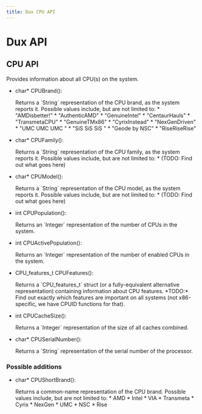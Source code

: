 ```yaml
---
title: Dux CPU API
---
```


# Dux API #

## CPU API ##

Provides information about all CPU(s) on the system.

* <p class="func"><span class="type">char*</span> <span class="name">CPUBrand</span>():</p>
  Returns a `String` representation of the CPU brand, as the system reports it. Possible values include, but are not limited to:
  * "<span class="monospace">AMDisbetter!</span>"
  * "<span class="monospace">AuthenticAMD</span>"
  * "<span class="monospace">GenuineIntel</span>"
  * "<span class="monospace">CentaurHauls</span>"
  * "<span class="monospace">TransmetaCPU</span>"
  * "<span class="monospace">GenuineTMx86</span>"
  * "<span class="monospace">CyrixInstead</span>"
  * "<span class="monospace">NexGenDriven</span>"
  * "<span class="monospace">UMC UMC UMC </span>"
  * "<span class="monospace">SiS SiS SiS </span>"
  * "<span class="monospace">Geode by NSC</span>"
  * "<span class="monospace">RiseRiseRise</span>"

* <p class="func"><span class="type">char*</span> <span class="name">CPUFamily</span>():</p>
  Returns a `String` representation of the CPU family, as the system reports it. Possible values include, but are not limited to:
  * (TODO: Find out what goes here)

* <p class="func"><span class="type">char*</span> <span class="name">CPUModel</span>():</p>
  Returns a `String` representation of the CPU model, as the system reports it. Possible values include, but are not limited to:
  * (TODO: Find out what goes here)

* <p class="func"><span class="type">int</span> <span class="name">CPUPopulation</span>():</p>
  Returns an `Integer` representation of the number of CPUs in the system.

* <p class="func"><span class="type">int</span> <span class="name">CPUActivePopulation</span>():</p>
  Returns an `Integer` representation of the number of enabled CPUs in the system.

* <p class="func"><span class="type">CPU_features_t</span>  <span class="name">CPUFeatures</span>():</p>
  Returns a `CPU_features_t` struct (or a fully-equivalent alternative representation) containing information about CPU features.
  *TODO:* Find out exactly which features are important on all systems (not x86-specific, we have CPUID functions for that).

* <p class="func"><span class="type">int</span> <span class="name">CPUCacheSize</span>():</p>
  Returns a `Integer` representation of the size of all caches combined.

* <p class="func"><span class="type">char*</span> <span class="name">CPUSerialNumber</span>():</p>
  Returns a `String` representation of the serial number of the processor.

### Possible additions ###

* <p class="func"><span class="type">char*</span> <span class="name">CPUShortBrand</span>():</p>
  Returns a common-name representation of the CPU brand. Possible values include, but are not limited to:
  * AMD
  * Intel
  * VIA
  * Transmeta
  * Cyrix
  * NexGen
  * UMC
  * NSC
  * Rise

